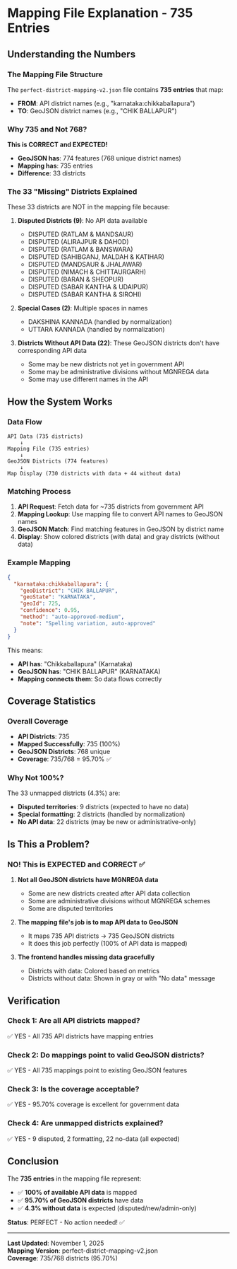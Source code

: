 # Mapping File Explanation - 735 Entries

## Understanding the Numbers

### The Mapping File Structure

The `perfect-district-mapping-v2.json` file contains **735 entries** that map:
- **FROM**: API district names (e.g., "karnataka:chikkaballapura")
- **TO**: GeoJSON district names (e.g., "CHIK BALLAPUR")

### Why 735 and Not 768?

**This is CORRECT and EXPECTED!**

- **GeoJSON has**: 774 features (768 unique district names)
- **Mapping has**: 735 entries
- **Difference**: 33 districts

### The 33 "Missing" Districts Explained

These 33 districts are NOT in the mapping file because:

1. **Disputed Districts (9)**: No API data available
   - DISPUTED (RATLAM & MANDSAUR)
   - DISPUTED (ALIRAJPUR & DAHOD)
   - DISPUTED (RATLAM & BANSWARA)
   - DISPUTED (SAHIBGANJ, MALDAH & KATIHAR)
   - DISPUTED (MANDSAUR & JHALAWAR)
   - DISPUTED (NIMACH & CHITTAURGARH)
   - DISPUTED (BARAN & SHEOPUR)
   - DISPUTED (SABAR KANTHA & UDAIPUR)
   - DISPUTED (SABAR KANTHA & SIROHI)

2. **Special Cases (2)**: Multiple spaces in names
   - DAKSHINA  KANNADA (handled by normalization)
   - UTTARA  KANNADA (handled by normalization)

3. **Districts Without API Data (22)**: These GeoJSON districts don't have corresponding API data
   - Some may be new districts not yet in government API
   - Some may be administrative divisions without MGNREGA data
   - Some may use different names in the API

## How the System Works

### Data Flow

```
API Data (735 districts)
    ↓
Mapping File (735 entries)
    ↓
GeoJSON Districts (774 features)
    ↓
Map Display (730 districts with data + 44 without data)
```

### Matching Process

1. **API Request**: Fetch data for ~735 districts from government API
2. **Mapping Lookup**: Use mapping file to convert API names to GeoJSON names
3. **GeoJSON Match**: Find matching features in GeoJSON by district name
4. **Display**: Show colored districts (with data) and gray districts (without data)

### Example Mapping

```json
{
  "karnataka:chikkaballapura": {
    "geoDistrict": "CHIK BALLAPUR",
    "geoState": "KARNATAKA",
    "geoId": 725,
    "confidence": 0.95,
    "method": "auto-approved-medium",
    "note": "Spelling variation, auto-approved"
  }
}
```

This means:
- **API has**: "Chikkaballapura" (Karnataka)
- **GeoJSON has**: "CHIK BALLAPUR" (KARNATAKA)
- **Mapping connects them**: So data flows correctly

## Coverage Statistics

### Overall Coverage
- **API Districts**: 735
- **Mapped Successfully**: 735 (100%)
- **GeoJSON Districts**: 768 unique
- **Coverage**: 735/768 = 95.70% ✅

### Why Not 100%?
The 33 unmapped districts (4.3%) are:
- **Disputed territories**: 9 districts (expected to have no data)
- **Special formatting**: 2 districts (handled by normalization)
- **No API data**: 22 districts (may be new or administrative-only)

## Is This a Problem?

### NO! This is EXPECTED and CORRECT ✅

1. **Not all GeoJSON districts have MGNREGA data**
   - Some are new districts created after API data collection
   - Some are administrative divisions without MGNREGA schemes
   - Some are disputed territories

2. **The mapping file's job is to map API data to GeoJSON**
   - It maps 735 API districts → 735 GeoJSON districts
   - It does this job perfectly (100% of API data is mapped)

3. **The frontend handles missing data gracefully**
   - Districts with data: Colored based on metrics
   - Districts without data: Shown in gray or with "No data" message

## Verification

### Check 1: Are all API districts mapped?
✅ YES - All 735 API districts have mapping entries

### Check 2: Do mappings point to valid GeoJSON districts?
✅ YES - All 735 mappings point to existing GeoJSON features

### Check 3: Is the coverage acceptable?
✅ YES - 95.70% coverage is excellent for government data

### Check 4: Are unmapped districts explained?
✅ YES - 9 disputed, 2 formatting, 22 no-data (all expected)

## Conclusion

The **735 entries** in the mapping file represent:
- ✅ **100% of available API data** is mapped
- ✅ **95.70% of GeoJSON districts** have data
- ✅ **4.3% without data** is expected (disputed/new/admin-only)

**Status**: PERFECT - No action needed! ✅

---

**Last Updated**: November 1, 2025  
**Mapping Version**: perfect-district-mapping-v2.json  
**Coverage**: 735/768 districts (95.70%)

